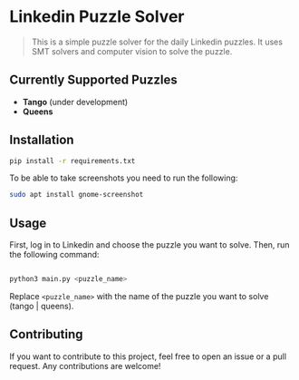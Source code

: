 # Linkedin Puzzle Solver

> This is a simple puzzle solver for the daily Linkedin puzzles. It uses SMT solvers and computer vision to solve the puzzle.

## Currently Supported Puzzles

- **Tango** (under development)
- **Queens**

## Installation

```bash
pip install -r requirements.txt
```

To be able to take screenshots you need to run the following:
```bash
sudo apt install gnome-screenshot
```

## Usage

First, log in to Linkedin and choose the puzzle you want to solve. Then, run the following command:

```bash

python3 main.py <puzzle_name>
```
Replace `<puzzle_name>` with the name of the puzzle you want to solve (tango | queens).

## Contributing

If you want to contribute to this project, feel free to open an issue or a pull request. Any contributions are welcome!

